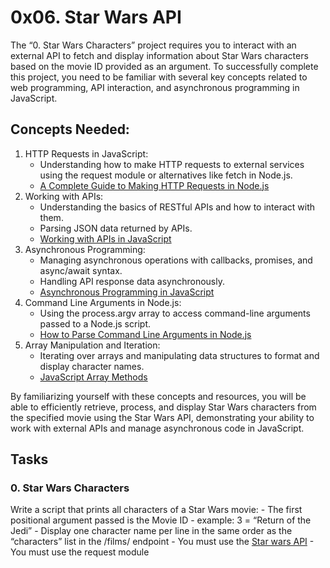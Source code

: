 # 0x06. Star Wars API

The “0. Star Wars Characters” project requires you to interact with an
 external API to fetch and display information about Star Wars characters based
 on the movie ID provided as an argument. To successfully complete this
 project, you need to be familiar with several key concepts related to web
 programming, API interaction, and asynchronous programming in JavaScript.

## Concepts Needed:
1. HTTP Requests in JavaScript:
	- Understanding how to make HTTP requests to external services using
	 the request module or alternatives like fetch in Node.js.
	- [A Complete Guide to Making HTTP Requests in Node.js](https://intranet.alxswe.com/rltoken/iRse23lnV4gAsD9JJTJMMQ 'HTTP Request in Node.js')
2. Working with APIs:
	- Understanding the basics of RESTful APIs and how to interact with them.
	- Parsing JSON data returned by APIs.
	- [Working with APIs in JavaScript](https://intranet.alxswe.com/rltoken/KyGS_uB68mLaP5irrH8JVA 'Working with APIs in JavaScript')
3. Asynchronous Programming:
	- Managing asynchronous operations with callbacks, promises, and async/await syntax.
	- Handling API response data asynchronously.
	- [Asynchronous Programming in JavaScript](https://intranet.alxswe.com/rltoken/tdKMGJrRstCkXSReNfRFpQ 'Asynchronous Programming in JavaScript')
4. Command Line Arguments in Node.js:
	- Using the process.argv array to access command-line arguments passed to a Node.js script.
	- [How to Parse Command Line Arguments in Node.js](https://intranet.alxswe.com/rltoken/oWBOWJZLF_D9GfOydPz6Kg 'How to Parse Command Line Arguments in Node.js')
5. Array Manipulation and Iteration:
	- Iterating over arrays and manipulating data structures to format and display character names.
	- [JavaScript Array Methods](https://intranet.alxswe.com/rltoken/8zdG036OYYvVco_AZTExoA 'JavaScript Array Methods')


By familiarizing yourself with these concepts and resources, you will be able
 to efficiently retrieve, process, and display Star Wars characters from the
 specified movie using the Star Wars API, demonstrating your ability to work
 with external APIs and manage asynchronous code in JavaScript.


## Tasks

### 0. Star Wars Characters

Write a script that prints all characters of a Star Wars movie:
	- The first positional argument passed is the Movie ID - example: 3 = “Return of the Jedi”
	- Display one character name per line in the same order as the “characters” list in the /films/ endpoint
	- You must use the [Star wars API](https://intranet.alxswe.com/rltoken/gh_NaSUk9QlXHVoACFU-tg 'the Star wars API')
	- You must use the request module
